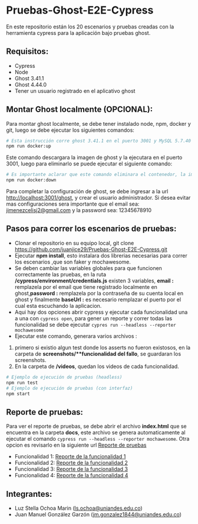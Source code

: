 # Pruebas-Ghost-E2E-Cypress

En este repositorio están los 20 escenarios y pruebas creadas con la herramienta cypress para la aplicación bajo pruebas ghost.

## Requisitos:

- Cypress
- Node
- Ghost 3.41.1
- Ghost 4.44.0
- Tener un usuario registrado en el aplicativo ghost

## Montar Ghost localmente (OPCIONAL):

Para montar ghost localmente, se debe tener instalado node, npm, docker y git, luego se debe ejecutar los siguientes comandos:

```bash
# Esta instrucción corre ghost 3.41.1 en el puerto 3001 y MySQL 5.7.40
npm run docker:up
```

Este comando descargara la imagen de ghost y la ejecutara en el puerto 3001, luego para eliminarlo se puede ejecutar el siguiente comando:

```bash
# Es importante aclarar que este comando eliminara el contenedor, la imagen y todos los datos que se hayan creado en ghost y la base de datos.
npm run docker:down
```

Para completar la configuración de ghost, se debe ingresar a la url [http://localhost:3001/ghost](http://localhost:3001/ghost), y crear el usuario administrador. Si desea evitar mas configuraciones sera importante que el email sea: jimenezcelisj2@gmail.com y la password sea: 12345678910

## Pasos para correr los escenarios de pruebas:

- Clonar el repositorio en su equipo local, git clone https://github.com/juanjice29/Pruebas-Ghost-E2E-Cypress.git
- Ejecutar **npm install**, esto instalara dos librerias necesarias para correr los escenarios ,que son faker y mochawesome.
- Se deben cambiar las variables globales para que funcionen correctamente las pruebas, en la ruta **/cypress/environment/credentials.js** existen 3 variables, **email :** remplazela por el email que tiene registrado localmente en ghost,**password :** remplazela por la contraseña de su cuenta local en ghost y finalmente
  **baseUrl :** es necesario remplazar el puerto por el cual esta escuchando la aplicacion.
- Aqui hay dos opciones abrir cypress y ejecutar cada funcionalidad una a una con `cypress open`, para gener un reporte y correr todas las funcionalidad se debe ejecutar `cypres run --headless --reporter mochawesome`
- Ejecutar este comando, generara varios archivos :

1. primero si existio algun test donde los asserts no fueron existosos, en la carpeta de **screenshots/\*\*funcionalidad del fallo**, se guardaran los screenshots.
2. En la carpeta de **/videos**, quedan los videos de cada funcionalidad.

```bash
# Ejemplo de ejecución de pruebas (headless)
npm run test
# Ejemplo de ejecución de pruebas (con interfaz)
npm start
```

## Reporte de pruebas:

Para ver el reporte de pruebas, se debe abrir el archivo **index.html** que se encuentra en la carpeta **docs**, este archivo se genera automaticamente al ejecutar el comando `cypress run --headless --reporter mochawesome`. Otra opcion es revisarlo en la siguiente url [Reporte de pruebas](https://juanmanuelgg.github.io/Pruebas-Ghost-E2E-Cypress/)

- Funcionalidad 1: [Reporte de la funcionalidad 1](https://juanmanuelgg.github.io/Pruebas-Ghost-E2E-Cypress/Reporte-funcionalidad-1.html)
- Funcionalidad 2: [Reporte de la funcionalidad 2](https://juanmanuelgg.github.io/Pruebas-Ghost-E2E-Cypress/Reporte-funcionalidad-2.html)
- Funcionalidad 3: [Reporte de la funcionalidad 3](https://juanmanuelgg.github.io/Pruebas-Ghost-E2E-Cypress/Reporte-funcionalidad-3.html)
- Funcionalidad 4: [Reporte de la funcionalidad 4](https://juanmanuelgg.github.io/Pruebas-Ghost-E2E-Cypress/Reporte-funcionalidad-4.html)

## Integrantes:

- Luz Stella Ochoa Marin (ls.ochoa@uniandes.edu.co)
- Juan Manuel González Garzón (jm.gonzalez1844@uniandes.edu.co)
